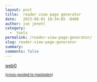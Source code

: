 ```yaml
---
layout: post
title:  reader view page generator
date:   2023-08-01 10:34:05 -0400
author: joe jenett
category:
  -  tools
permalink: /reader-view-page-generator/
slug: reader-view-page-generator
summary: 
comments: false
---
```

<a title="web0" href="https://web0.cc/">web0</a>

<a href="https://brid.gy/publish/mastodon"><small>(cross-posted to mastodon)</small></a>